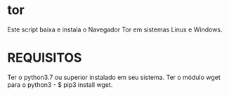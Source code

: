 # tor
Este script baixa e instala o Navegador Tor em sistemas Linux e Windows.

# REQUISITOS
Ter o python3.7 ou superior instalado em seu sistema.
Ter o módulo wget para o python3 - $ pip3 install wget.
